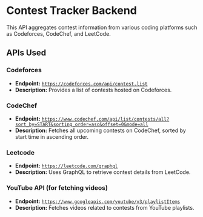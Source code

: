 # Contest Tracker Backend

This API aggregates contest information from various coding platforms such as Codeforces, CodeChef, and LeetCode.

## APIs Used

### Codeforces
- **Endpoint:** [`https://codeforces.com/api/contest.list`](https://codeforces.com/api/contest.list)
- **Description:** Provides a list of contests hosted on Codeforces.

### CodeChef
- **Endpoint:** [`https://www.codechef.com/api/list/contests/all?sort_by=START&sorting_order=asc&offset=0&mode=all`](https://www.codechef.com/api/list/contests/all?sort_by=START&sorting_order=asc&offset=0&mode=all)
- **Description:** Fetches all upcoming contests on CodeChef, sorted by start time in ascending order.

### Leetcode
- **Endpoint:** [`https://leetcode.com/graphql`](https://leetcode.com/graphql)
- **Description:** Uses GraphQL to retrieve contest details from LeetCode.

### YouTube API (for fetching videos)
- **Endpoint:** [`https://www.googleapis.com/youtube/v3/playlistItems`](https://www.googleapis.com/youtube/v3/playlistItems)
- **Description:** Fetches videos related to contests from YouTube playlists.
